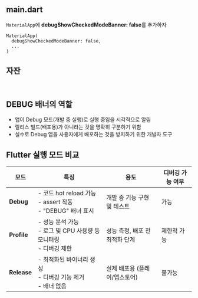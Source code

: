 <h2 id="maindart">main.dart</h2>
<p><code>MaterialApp</code>에 <strong>debugShowCheckedModeBanner: false</strong>를 추가하자</p>
<pre><code class="language-dart">MaterialApp(
  debugShowCheckedModeBanner: false,
  ...
)</code></pre>
<h2 id="자잔">자잔</h2>
<p><img alt="" src="https://velog.velcdn.com/images/coolgamja_/post/482165e9-b871-4059-ae4a-b0cdf14a1d60/image.png" /></p>
<p><img alt="" src="https://velog.velcdn.com/images/coolgamja_/post/dd875817-43e1-4614-9290-56cb3de3952e/image.png" /></p>
<h2 id="debug-배너의-역할">DEBUG 배너의 역할</h2>
<ul>
<li>앱이 Debug 모드(개발 중 실행)로 실행 중임을 시각적으로 알림</li>
<li>릴리스 빌드(배포용)가 아니라는 것을 명확히 구분하기 위함</li>
<li>실수로 Debug 앱을 사용자에게 배포하는 것을 방지하기 위한 개발자 도구</li>
</ul>
<h2 id="flutter-실행-모드-비교">Flutter 실행 모드 비교</h2>
<table>
<thead>
<tr>
<th>모드</th>
<th>특징</th>
<th>용도</th>
<th>디버깅 가능 여부</th>
</tr>
</thead>
<tbody><tr>
<td><strong>Debug</strong></td>
<td>- 코드 hot reload 가능<br />- assert 작동<br />- &quot;DEBUG&quot; 배너 표시</td>
<td>개발 중 기능 구현 및 테스트</td>
<td>가능</td>
</tr>
<tr>
<td><strong>Profile</strong></td>
<td>- 성능 분석 가능<br />- 로그 및 CPU 사용량 등 모니터링<br />- 디버깅 제한</td>
<td>성능 측정, 배포 전 최적화 단계</td>
<td>제한적 가능</td>
</tr>
<tr>
<td><strong>Release</strong></td>
<td>- 최적화된 바이너리 생성<br />- 디버깅 기능 제거<br />- 배너 없음</td>
<td>실제 배포용 (플레이/앱스토어)</td>
<td>불가능</td>
</tr>
</tbody></table>